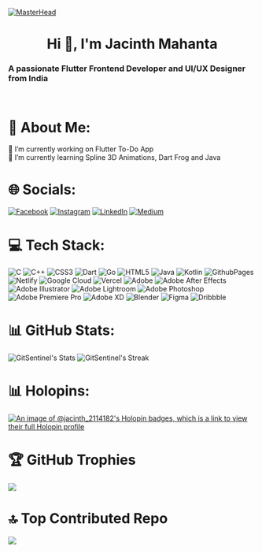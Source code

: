[![MasterHead](https://i.pinimg.com/originals/0f/25/e4/0f25e4668c1c7740b5ed41835339d67f.gif)](https://jacinth-portfolio.netlify.app/)
<h1 align="center">Hi 👋, I'm Jacinth Mahanta</h1>
<h3 align="left">A passionate Flutter Frontend Developer and UI/UX Designer from India</h3>
</br>



# 💫 About Me:
🔭 I’m currently working on Flutter To-Do App </br>
🌱 I’m currently learning Spline 3D Animations, Dart Frog and Java
</br>

# 🌐 Socials:
[![Facebook](https://img.shields.io/badge/Facebook-%231877F2.svg?logo=Facebook&logoColor=white)](https://facebook.com/Jacinth.Mahanta) [![Instagram](https://img.shields.io/badge/Instagram-%23E4405F.svg?logo=Instagram&logoColor=white)](https://instagram.com/_death_heaven_scorpion_) [![LinkedIn](https://img.shields.io/badge/LinkedIn-%230077B5.svg?logo=linkedin&logoColor=white)](https://linkedin.com/in/jacinth-mahanta-63b279229) [![Medium](https://img.shields.io/badge/Medium-12100E?logo=medium&logoColor=white)](https://medium.com/@mahanta.jacinth49) 
</br>

# 💻 Tech Stack:
![C](https://img.shields.io/badge/c-%2300599C.svg?style=plastic&logo=c&logoColor=white) ![C++](https://img.shields.io/badge/c++-%2300599C.svg?style=plastic&logo=c%2B%2B&logoColor=white) ![CSS3](https://img.shields.io/badge/css3-%231572B6.svg?style=plastic&logo=css3&logoColor=white) ![Dart](https://img.shields.io/badge/dart-%230175C2.svg?style=plastic&logo=dart&logoColor=white) ![Go](https://img.shields.io/badge/go-%2300ADD8.svg?style=plastic&logo=go&logoColor=white) ![HTML5](https://img.shields.io/badge/html5-%23E34F26.svg?style=plastic&logo=html5&logoColor=white) ![Java](https://img.shields.io/badge/java-%23ED8B00.svg?style=plastic&logo=openjdk&logoColor=white) ![Kotlin](https://img.shields.io/badge/kotlin-%237F52FF.svg?style=plastic&logo=kotlin&logoColor=white) ![GithubPages](https://img.shields.io/badge/github%20pages-121013?style=plastic&logo=github&logoColor=white) ![Netlify](https://img.shields.io/badge/netlify-%23000000.svg?style=plastic&logo=netlify&logoColor=#00C7B7) ![Google Cloud](https://img.shields.io/badge/GoogleCloud-%234285F4.svg?style=plastic&logo=google-cloud&logoColor=white) ![Vercel](https://img.shields.io/badge/vercel-%23000000.svg?style=plastic&logo=vercel&logoColor=white) ![Adobe](https://img.shields.io/badge/adobe-%23FF0000.svg?style=plastic&logo=adobe&logoColor=white) ![Adobe After Effects](https://img.shields.io/badge/Adobe%20After%20Effects-9999FF.svg?style=plastic&logo=Adobe%20After%20Effects&logoColor=white) ![Adobe Illustrator](https://img.shields.io/badge/adobe%20illustrator-%23FF9A00.svg?style=plastic&logo=adobe%20illustrator&logoColor=white) ![Adobe Lightroom](https://img.shields.io/badge/Adobe%20Lightroom-31A8FF.svg?style=plastic&logo=Adobe%20Lightroom&logoColor=white) ![Adobe Photoshop](https://img.shields.io/badge/adobe%20photoshop-%2331A8FF.svg?style=plastic&logo=adobe%20photoshop&logoColor=white) ![Adobe Premiere Pro](https://img.shields.io/badge/Adobe%20Premiere%20Pro-9999FF.svg?style=plastic&logo=Adobe%20Premiere%20Pro&logoColor=white) ![Adobe XD](https://img.shields.io/badge/Adobe%20XD-470137?style=plastic&logo=Adobe%20XD&logoColor=#FF61F6) ![Blender](https://img.shields.io/badge/blender-%23F5792A.svg?style=plastic&logo=blender&logoColor=white) ![Figma](https://img.shields.io/badge/figma-%23F24E1E.svg?style=plastic&logo=figma&logoColor=white) ![Dribbble](https://img.shields.io/badge/Dribbble-EA4C89?style=plastic&logo=dribbble&logoColor=white) 
</br>

# 📊 GitHub Stats:
![GitSentinel's Stats](https://github-readme-stats.vercel.app/api?username=GitSentinel&theme=vue-dark&show_icons=true&hide_border=false&count_private=true)
![GitSentinel's Streak](https://github-readme-streak-stats.herokuapp.com/?user=GitSentinel&theme=vue-dark&hide_border=false)
</br>

# 📊 Holopins:
[![An image of @jacinth_2114182's Holopin badges, which is a link to view their full Holopin profile](https://holopin.me/jacinth_2114182)](https://holopin.io/@jacinth_2114182)
</br>

# 🏆 GitHub Trophies 
![](https://github-profile-trophy.vercel.app/?username=GitSentinel&theme=radical&no-frame=false&no-bg=false&column=3&margin-w=15&margin-h=15")
</br>

# 🔝 Top Contributed Repo
![](https://github-contributor-stats.vercel.app/api?username=GitSentinel&limit=5&theme=dracula&combine_all_yearly_contributions=true)
</br>
